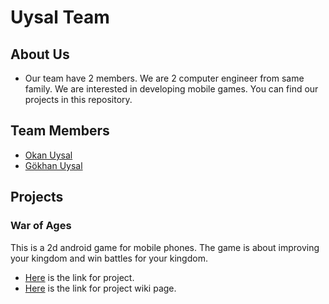 # Uysal Team

## About Us
* Our team have 2 members.  We are 2 computer engineer from same family. We are interested in developing mobile games. You can find our projects in this repository.

## Team Members
* [Okan Uysal]()
* [Gökhan Uysal]()

## Projects 

### War of Ages
 This is a 2d android game for mobile phones. The game is about improving your kingdom and win battles for your kingdom.

* [Here](https://github.com/uysalGokhan/Uysals-Game/projects/1) is the link for project.
* [Here]() is the link for project wiki page.

